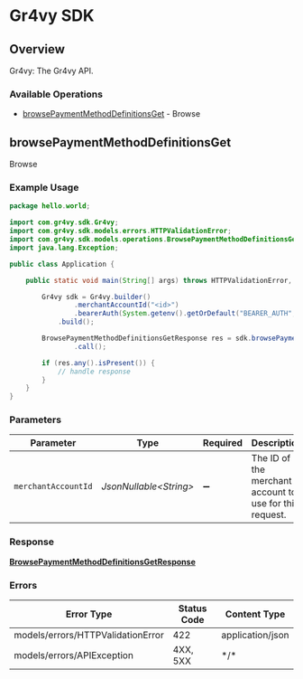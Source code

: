 # Gr4vy SDK

## Overview

Gr4vy: The Gr4vy API.

### Available Operations

* [browsePaymentMethodDefinitionsGet](#browsepaymentmethoddefinitionsget) - Browse

## browsePaymentMethodDefinitionsGet

Browse

### Example Usage

<!-- UsageSnippet language="java" operationID="browse_payment_method_definitions_get" method="get" path="/payment-method-definitions" -->
```java
package hello.world;

import com.gr4vy.sdk.Gr4vy;
import com.gr4vy.sdk.models.errors.HTTPValidationError;
import com.gr4vy.sdk.models.operations.BrowsePaymentMethodDefinitionsGetResponse;
import java.lang.Exception;

public class Application {

    public static void main(String[] args) throws HTTPValidationError, Exception {

        Gr4vy sdk = Gr4vy.builder()
                .merchantAccountId("<id>")
                .bearerAuth(System.getenv().getOrDefault("BEARER_AUTH", ""))
            .build();

        BrowsePaymentMethodDefinitionsGetResponse res = sdk.browsePaymentMethodDefinitionsGet()
                .call();

        if (res.any().isPresent()) {
            // handle response
        }
    }
}
```

### Parameters

| Parameter                                               | Type                                                    | Required                                                | Description                                             |
| ------------------------------------------------------- | ------------------------------------------------------- | ------------------------------------------------------- | ------------------------------------------------------- |
| `merchantAccountId`                                     | *JsonNullable\<String>*                                 | :heavy_minus_sign:                                      | The ID of the merchant account to use for this request. |

### Response

**[BrowsePaymentMethodDefinitionsGetResponse](../../models/operations/BrowsePaymentMethodDefinitionsGetResponse.md)**

### Errors

| Error Type                        | Status Code                       | Content Type                      |
| --------------------------------- | --------------------------------- | --------------------------------- |
| models/errors/HTTPValidationError | 422                               | application/json                  |
| models/errors/APIException        | 4XX, 5XX                          | \*/\*                             |